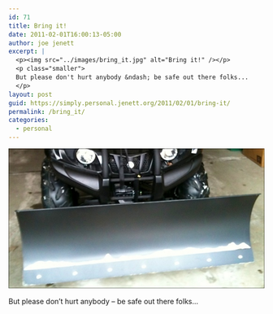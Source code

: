 ```yaml
---
id: 71
title: Bring it!
date: 2011-02-01T16:00:13-05:00
author: joe jenett
excerpt: |
  <p><img src="../images/bring_it.jpg" alt="Bring it!" /></p>
  <p class="smaller">
  But please don't hurt anybody &ndash; be safe out there folks...
  </p>
layout: post
guid: https://simply.personal.jenett.org/2011/02/01/bring-it/
permalink: /bring_it/
categories:
  - personal
---
```

<img src="../images/bring_it.jpg" alt="Bring it!" />

<p class="smaller">
  But please don’t hurt anybody &ndash; be safe out there folks...
</p>